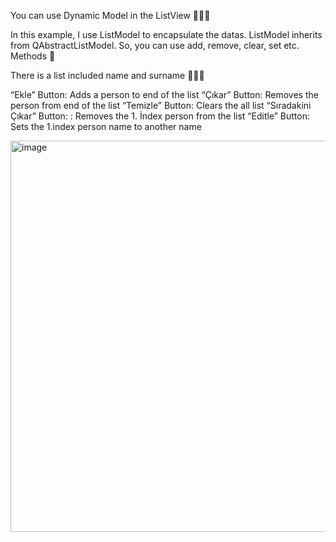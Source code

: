 You can use Dynamic Model in the ListView 🧑🏻‍💻

In this example, I use ListModel to encapsulate the datas. ListModel inherits from QAbstractListModel. So, you can use add, remove, clear, set etc. Methods 🔘

There is a list included name and surname 🧑🏻‍🦰

“Ekle” Button: Adds a person to end of the list
“Çıkar” Button: Removes the person from end of the list
“Temizle” Button: Clears the all list
“Sıradakini Çıkar” Button: : Removes the 1. İndex person from the list
“Editle” Button: Sets the 1.index person name to another name 

<img width="945" height="626" alt="image" src="https://github.com/user-attachments/assets/b5aa3b0e-b19f-4606-9181-1f8c2311cfbd" />
